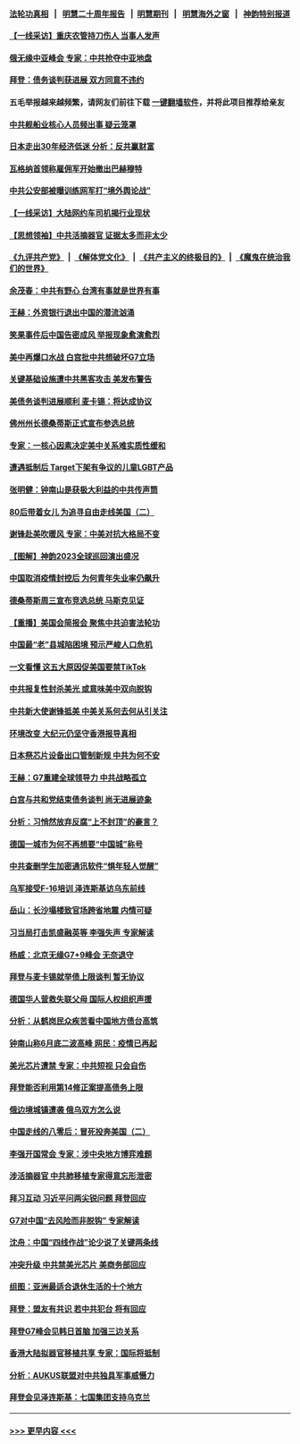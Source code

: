 #### [法轮功真相](https://github.com/gfw-breaker/truth/blob/master/README.md?t=0) &nbsp;&nbsp;|&nbsp;&nbsp; [明慧二十周年报告](https://github.com/gfw-breaker/mh-reports/blob/master/README.md?t=0) &nbsp;&nbsp;|&nbsp;&nbsp;[明慧期刊](https://github.com/gfw-breaker/mh-qikan) &nbsp;&nbsp;|&nbsp;&nbsp; [明慧海外之窗](https://github.com/gfw-breaker/mh-news/blob/master/README.md?t=0) &nbsp;&nbsp;|&nbsp;&nbsp; [神韵特别报道](https://github.com/gfw-breaker/mh-news/blob/master/shenyun.md?t=0)
#### [【一线采访】重庆农管持刀伤人 当事人发声](../pages/nf4514/n14003843.md?t=05260943) 
#### [俄无缘中亚峰会 专家：中共抢夺中亚地盘](../pages/nf4514/n14003774.md?t=05260943) 
#### [拜登：债务谈判获进展 双方同意不违约](../pages/nf4514/n14003944.md?t=05260943) 
#### 五毛举报越来越频繁，请网友们前往下载 [一键翻墙软件](https://github.com/gfw-breaker/ssr-accounts)，并将此项目推荐给亲友
#### [中共舰船业核心人员频出事 疑云笼罩](../pages/nf4514/n14003729.md?t=05260943) 
#### [日本走出30年经济低迷 分析：反共赢财富](../pages/nf4514/n14003724.md?t=05260943) 
#### [瓦格纳首领称雇佣军开始撤出巴赫穆特](../pages/nf4514/n14003844.md?t=05260943) 
#### [中共公安部被曝训练网军打“境外舆论战”](../pages/nf4514/n14003639.md?t=05260943) 
#### [【一线采访】大陆网约车司机揭行业现状](../pages/nf4514/n14003678.md?t=05260943) 
#### [【思想领袖】中共活摘器官 证据太多而非太少](../pages/nf4514/n13997738.md?t=05260943) 
#### [《九评共产党》](https://github.com/begood0513/9ping.md/blob/master/README.md) &nbsp;|&nbsp; [《解体党文化》](../../../../jtdwh.md/blob/master/README.md)  &nbsp;|&nbsp; [《共产主义的终极目的》](../../../../gczydzjmd.md/blob/master/README.md) &nbsp;|&nbsp; [《魔鬼在统治我们的世界》](../../../../mgztzwmdsj.md/blob/master/README.md) 
#### [余茂春：中共有野心 台湾有事就是世界有事](../pages/nf4514/n14003341.md?t=05260943) 
#### [王赫：外资银行退出中国的潜流汹涌](../pages/nf4514/n14003456.md?t=05260943) 
#### [笑果事件后中国告密成风 举报现象愈演愈烈](../pages/nf4514/n14003702.md?t=05260943) 
#### [美中再爆口水战 白宫批中共想破坏G7立场](../pages/nf4514/n14003380.md?t=05260943) 
#### [关键基础设施遭中共黑客攻击 美发布警告](../pages/nf4514/n14003389.md?t=05260943) 
#### [美债务谈判进展顺利 麦卡锡：将达成协议](../pages/nf4514/n14003231.md?t=05260943) 
#### [佛州州长德桑蒂斯正式宣布参选总统](../pages/nf4514/n14003383.md?t=05260943) 
#### [专家：一核心因素决定美中关系难实质性缓和](../pages/nf4514/n14003322.md?t=05260943) 
#### [遭遇抵制后 Target下架有争议的儿童LGBT产品](../pages/nf4514/n14003283.md?t=05260943) 
#### [张明健：钟南山是获极大利益的中共传声筒](../pages/nf4514/n14003265.md?t=05260943) 
#### [80后带着女儿 为追寻自由走线美国（二）](../pages/nf4514/n14002930.md?t=05260943) 
#### [谢锋赴美吹暖风 专家：中美对抗大格局不变](../pages/nf4514/n14003106.md?t=05260943) 
#### [【图解】神韵2023全球巡回演出盛况](../pages/nf4514/n14002549.md?t=05260943) 
#### [中国取消疫情封控后 为何青年失业率仍飙升](../pages/nf4514/n14003024.md?t=05260943) 
#### [德桑蒂斯周三宣布竞选总统 马斯克见证](../pages/nf4514/n14002652.md?t=05260943) 
#### [【重播】美国会简报会 聚焦中共迫害法轮功](../pages/nf4514/n14002932.md?t=05260943) 
#### [中国最“老”县城陷困境 预示严峻人口危机](../pages/nf4514/n14002870.md?t=05260943) 
#### [一文看懂 这五大原因促美国要禁TikTok](../pages/nf4514/n14002629.md?t=05260943) 
#### [中共报复性封杀美光 或意味美中双向脱钩](../pages/nf4514/n14002606.md?t=05260943) 
#### [中共新大使谢锋抵美 中美关系何去何从引关注](../pages/nf4514/n14002703.md?t=05260943) 
#### [环境改变 大纪元仍坚守香港报导真相](../pages/nf4514/n14002643.md?t=05260943) 
#### [日本祭芯片设备出口管制新规 中共为何不安](../pages/nf4514/n14002608.md?t=05260943) 
#### [王赫：G7重建全球领导力 中共战略孤立](../pages/nf4514/n14002330.md?t=05260943) 
#### [白宫与共和党结束债务谈判 尚无进展迹象](../pages/nf4514/n14002573.md?t=05260943) 
#### [分析：习悄然放弃反腐“上不封顶”的豪言？](../pages/nf4514/n14002374.md?t=05260943) 
#### [德国一城市为何不再想要“中国城”称号](../pages/nf4514/n14002451.md?t=05260943) 
#### [中共查删学生加密通讯软件“惧年轻人觉醒”](../pages/nf4514/n14001866.md?t=05260943) 
#### [乌军接受F-16培训 泽连斯基访乌东前线](../pages/nf4514/n14002565.md?t=05260943) 
#### [岳山：长沙塌楼致官场跨省地震 内情可疑](../pages/nf4514/n14002193.md?t=05260943) 
#### [习当局打击凯盛融英等 李强失声 专家解读](../pages/nf4514/n14002154.md?t=05260943) 
#### [杨威：北京无缘G7+9峰会 无奈退守](../pages/nf4514/n14002147.md?t=05260943) 
#### [拜登与麦卡锡就举债上限谈判 暂无协议](../pages/nf4514/n14002108.md?t=05260943) 
#### [德国华人营救失联父母 国际人权组织声援](../pages/nf4514/n14002019.md?t=05260943) 
#### [分析：从鹤岗民众疾苦看中国地方债台高筑](../pages/nf4514/n14002054.md?t=05260943) 
#### [钟南山称6月底二波高峰 网民：疫情已再起](../pages/nf4514/n14001802.md?t=05260943) 
#### [美光芯片遭禁 专家：中共短视 只会自伤](../pages/nf4514/n14002017.md?t=05260943) 
#### [拜登能否利用第14修正案提高债务上限](../pages/nf4514/n14001978.md?t=05260943) 
#### [俄边境城镇遭袭 俄乌双方怎么说](../pages/nf4514/n14001916.md?t=05260943) 
#### [中国走线的八零后：冒死投奔美国（二）](../pages/nf4514/n14000863.md?t=05260943) 
#### [李强开国常会 专家：涉中央地方博弈难题](../pages/nf4514/n14001656.md?t=05260943) 
#### [涉活摘器官 中共肺移植专家得意忘形泄密](../pages/nf4514/n14001686.md?t=05260943) 
#### [拜习互动 习近平问两尖锐问题 拜登回应](../pages/nf4514/n14001392.md?t=05260943) 
#### [G7对中国“去风险而非脱钩” 专家解读](../pages/nf4514/n14001658.md?t=05260943) 
#### [沈舟：中国“四线作战”论少说了关键两条线](../pages/nf4514/n14001366.md?t=05260943) 
#### [冲突升级 中共禁美光芯片 美商务部回应](../pages/nf4514/n14001387.md?t=05260943) 
#### [组图：亚洲最适合退休生活的十个地方](../pages/nf4514/n13995203.md?t=05260943) 
#### [拜登：盟友有共识 若中共犯台 将有回应](../pages/nf4514/n14001419.md?t=05260943) 
#### [拜登G7峰会见韩日首脑 加强三边关系](../pages/nf4514/n14001305.md?t=05260943) 
#### [香港大陆拟器官移植共享 专家：国际将抵制](../pages/nf4514/n14001065.md?t=05260943) 
#### [分析：AUKUS联盟对中共独具军事威慑力](../pages/nf4514/n13998385.md?t=05260943) 
#### [拜登会见泽连斯基：七国集团支持乌克兰](../pages/nf4514/n14001266.md?t=05260943) 

----
#### [ >>> 更早内容 <<< ](../indexes/nf4514-earlier.md)
